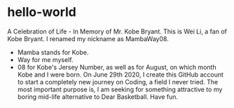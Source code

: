 # hello-world
A Celebration of Life - In Memory of Mr. Kobe Bryant.
This is Wei Li, a fan of Kobe Bryant. 
I renamed my nickname as MambaWay08. 
- Mamba stands for Kobe.
- Way for me myself.
- 08 for Kobe's Jersey Number, as well as for August, on which month Kobe and I were born.
On June 29th 2020, I create this GitHub account to start a completely new journey on Coding, a field I never tried.
The most important purpose is, I am seeking for something attractive to my boring mid-life alternative to Dear Basketball.
Have fun.
